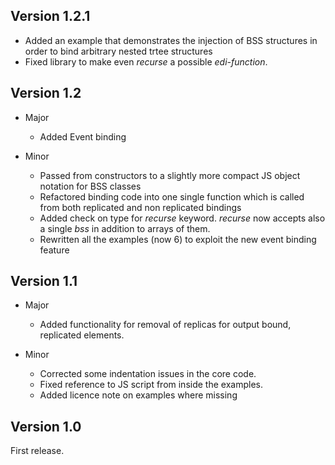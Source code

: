 ## Version 1.2.1

* Added an example that demonstrates the injection of BSS structures in order to bind arbitrary nested trtee structures
* Fixed library to make even _recurse_ a possible _edi-function_.

## Version 1.2

* Major
  + Added Event binding
	
* Minor
  + Passed from constructors to a slightly more compact JS object notation for BSS classes
  + Refactored binding code into one single function which is called from both replicated and non replicated bindings
  + Added check on type for _recurse_ keyword. _recurse_ now accepts also a single _bss_ in addition to arrays of them.
  + Rewritten all the examples (now 6) to exploit the new event binding feature

## Version 1.1

* Major
  + Added functionality for removal of replicas for output bound, replicated elements.

* Minor
  + Corrected some indentation issues in the core code.
  + Fixed reference to JS script from inside the examples.
  + Added licence note on examples where missing 

## Version 1.0

First release.


